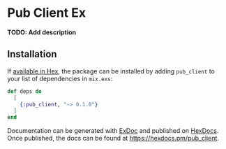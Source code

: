 # Pub Client Ex

**TODO: Add description**

## Installation

If [available in Hex](https://hex.pm/docs/publish), the package can be installed
by adding `pub_client` to your list of dependencies in `mix.exs`:

```elixir
def deps do
  [
    {:pub_client, "~> 0.1.0"}
  ]
end
```

Documentation can be generated with [ExDoc](https://github.com/elixir-lang/ex_doc)
and published on [HexDocs](https://hexdocs.pm). Once published, the docs can
be found at <https://hexdocs.pm/pub_client>.

